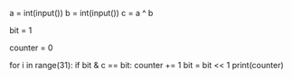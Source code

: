 a = int(input())
b = int(input())
c = a ^ b

bit = 1

counter = 0

for i in range(31):
    if bit & c == bit:
        counter += 1
    bit = bit << 1
print(counter)